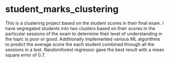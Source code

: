 # student_marks_clustering
This is a clustering project based on the student scores in their final exam. I have segregated students into two clusters based on their scores in the particular sessions of the exam to determine their level of understanding in the topic is poor or good.
Additionally implemented various ML algorithms to predict the average score the each student combined through all the sessions in a test.
Randomforest regressor gave the best result with a mean square error of 0.7.
